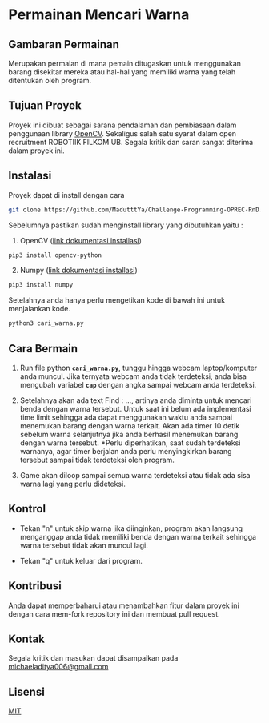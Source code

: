 # Permainan Mencari Warna

## Gambaran Permainan

Merupakan permaian di mana pemain ditugaskan untuk menggunakan barang disekitar mereka atau hal-hal yang memiliki warna yang telah ditentukan oleh program.

## Tujuan Proyek

Proyek ini dibuat sebagai sarana pendalaman dan pembiasaan dalam penggunaan library [OpenCV](https://opencv.org/). Sekaligus salah satu syarat dalam open recruitment ROBOTIIK FILKOM UB. Segala kritik dan saran sangat diterima dalam proyek ini.

## Instalasi

Proyek dapat di install dengan cara

```bash
git clone https://github.com/MadutttYa/Challenge-Programming-OPREC-RnD.git
```

Sebelumnya pastikan sudah menginstall library yang dibutuhkan yaitu :

1. OpenCV ([link dokumentasi installasi](https://opencv.org/get-started/?utm_source=opcv&utm_medium=home))

```bash
pip3 install opencv-python
```

2. Numpy ([link dokumentasi installasi](https://numpy.org/install/))

```bash
pip3 install numpy
```

Setelahnya anda hanya perlu mengetikan kode di bawah ini untuk menjalankan kode.

```bash
python3 cari_warna.py
```

## Cara Bermain

1. Run file python **`cari_warna.py`**, tunggu hingga webcam laptop/komputer anda muncul. Jika ternyata webcam anda tidak terdeteksi, anda bisa mengubah variabel **`cap`** dengan angka sampai webcam anda terdeteksi.

2. Setelahnya akan ada text Find : ..., artinya anda diminta untuk mencari benda dengan warna tersebut. Untuk saat ini belum ada implementasi time limit sehingga ada dapat menggunakan waktu anda sampai menemukan barang dengan warna terkait. Akan ada timer 10 detik sebelum warna selanjutnya jika anda berhasil menemukan barang dengan warna tersebut.
   \*Perlu diperhatikan, saat sudah terdeteksi warnanya, agar timer berjalan anda perlu menyingkirkan barang tersebut sampai tidak terdeteksi oleh program.

3. Game akan diloop sampai semua warna terdeteksi atau tidak ada sisa warna lagi yang perlu dideteksi.

## Kontrol

- Tekan "n" untuk skip warna jika diinginkan, program akan langsung menganggap anda tidak memiliki benda dengan warna terkait sehingga warna tersebut tidak akan muncul lagi.

- Tekan "q" untuk keluar dari program.

## Kontribusi

Anda dapat memperbaharui atau menambahkan fitur dalam proyek ini dengan cara mem-fork repository ini dan membuat pull request.

## Kontak

Segala kritik dan masukan dapat disampaikan pada michaeladitya006@gmail.com

## Lisensi

[MIT](LICENSE.txt)
